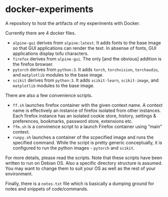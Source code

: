 # docker-experiments

A repository to host the artifacts of my experiments with Docker.


Currently there are 4 docker files.
  - `alpine-gui` derives from `alpine:latest`. It adds fonts to the base image so that GUI applications can render the text. In absense of fonts, GUI applications display tofu characters.
  - `firefox` derives from `alpine-gui`. The only [and the obvious] addition is the firefox browser.
  - `pytorch` derives from `python:3`. It adds `torch`, `torchvision`, `torchaudio`, and `matplotlib` modules to the base image. 
  - `scikit` derives from `python:3`. It adds `scikit-learn`, `scikit-image`, and `matplotlib` modules to the base image.


There are also a few convenience scripts.
  - `ff.sh` launches firefox container with the given context name. A context name is effectively an instance of firefox isolated from other instances. Each firefox instance has an isolated cookie store, history, settings & preferences, bookmarks, password store, extensions etc. 
  - `ffm.sh` is a convinence script to a launch Firefox container using "main" context.
  - `runpy.sh` launches a container of the scpecified image and runs the specified command. While the script is pretty generic conceptually, it is configured to run the python images - `pytorch` and `scikit`.


For more details, please read the scripts. Note that these scripts have been written to run on Debian OS. Also a specific directory structure is assumed. You may want to change them to suit your OS as well as the rest of your environment.


Finally, there is a `notes.txt` file which is basically a dumping ground for notes and snippets of code/commands.
